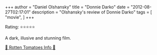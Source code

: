 +++
author = "Daniel Olshansky"
title = "Donnie Darko"
date = "2012-08-27T02:17:01"
description = "Olshansky's review of Donnie Darko"
tags = [
    "movie",
]
+++

Rating: ⭐⭐⭐⭐⭐

A dark, illusive and stunning film.

[🍅 Rotten Tomatoes Info 🍅](https://www.rottentomatoes.com//m/donnie_darko)